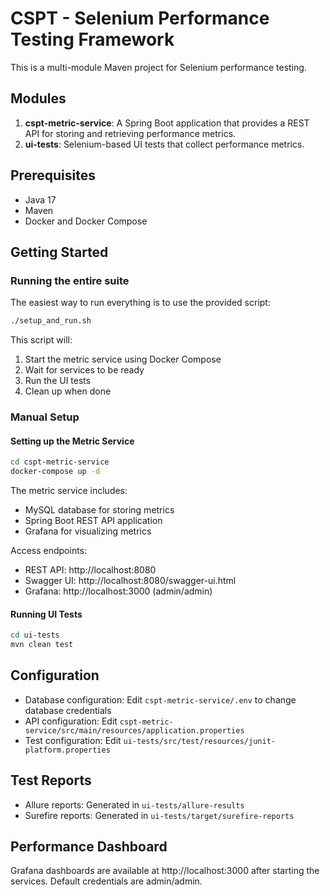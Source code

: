 # CSPT - Selenium Performance Testing Framework

This is a multi-module Maven project for Selenium performance testing.

## Modules

1. **cspt-metric-service**: A Spring Boot application that provides a REST API for storing and retrieving performance metrics.
2. **ui-tests**: Selenium-based UI tests that collect performance metrics.

## Prerequisites

- Java 17
- Maven
- Docker and Docker Compose

## Getting Started

### Running the entire suite

The easiest way to run everything is to use the provided script:

```bash
./setup_and_run.sh
```

This script will:
1. Start the metric service using Docker Compose
2. Wait for services to be ready
3. Run the UI tests
4. Clean up when done

### Manual Setup

#### Setting up the Metric Service

```bash
cd cspt-metric-service
docker-compose up -d
```

The metric service includes:
- MySQL database for storing metrics
- Spring Boot REST API application
- Grafana for visualizing metrics

Access endpoints:
- REST API: http://localhost:8080
- Swagger UI: http://localhost:8080/swagger-ui.html
- Grafana: http://localhost:3000 (admin/admin)

#### Running UI Tests

```bash
cd ui-tests
mvn clean test
```

## Configuration

- Database configuration: Edit `cspt-metric-service/.env` to change database credentials
- API configuration: Edit `cspt-metric-service/src/main/resources/application.properties`
- Test configuration: Edit `ui-tests/src/test/resources/junit-platform.properties`

## Test Reports

- Allure reports: Generated in `ui-tests/allure-results`
- Surefire reports: Generated in `ui-tests/target/surefire-reports`

## Performance Dashboard

Grafana dashboards are available at http://localhost:3000 after starting the services.
Default credentials are admin/admin.
